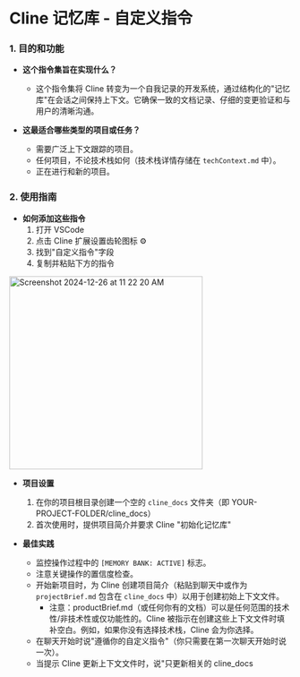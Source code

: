 # Cline 记忆库 - 自定义指令

### 1. 目的和功能

-   **这个指令集旨在实现什么？**

    -   这个指令集将 Cline 转变为一个自我记录的开发系统，通过结构化的"记忆库"在会话之间保持上下文。它确保一致的文档记录、仔细的变更验证和与用户的清晰沟通。

-   **这最适合哪些类型的项目或任务？**
    -   需要广泛上下文跟踪的项目。
    -   任何项目，不论技术栈如何（技术栈详情存储在 `techContext.md` 中）。
    -   正在进行和新的项目。

### 2. 使用指南

-   **如何添加这些指令**
    1. 打开 VSCode
    2. 点击 Cline 扩展设置齿轮图标 ⚙️
    3. 找到"自定义指令"字段
    4. 复制并粘贴下方的指令

<img width="345" alt="Screenshot 2024-12-26 at 11 22 20 AM" src="https://github.com/user-attachments/assets/8b4ff439-db66-48ec-be13-1ddaa37afa9a" />

-   **项目设置**

    1. 在你的项目根目录创建一个空的 `cline_docs` 文件夹（即 YOUR-PROJECT-FOLDER/cline_docs）
    2. 首次使用时，提供项目简介并要求 Cline "初始化记忆库"

-   **最佳实践**
    -   监控操作过程中的 `[MEMORY BANK: ACTIVE]` 标志。
    -   注意关键操作的置信度检查。
    -   开始新项目时，为 Cline 创建项目简介（粘贴到聊天中或作为 `projectBrief.md` 包含在 `cline_docs` 中）以用于创建初始上下文文件。
        -   注意：productBrief.md（或任何你有的文档）可以是任何范围的技术性/非技术性或仅功能性的。Cline 被指示在创建这些上下文文件时填补空白。例如，如果你没有选择技术栈，Cline 会为你选择。
    -   在聊天开始时说"遵循你的自定义指令"（你只需要在第一次聊天开始时说一次）。
    -   当提示 Cline 更新上下文文件时，说"只更新相关的 cline_docs